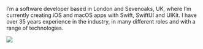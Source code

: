 I’m a software developer based in London and Sevenoaks, UK, where I’m currently creating iOS and macOS apps with Swift, SwiftUI and UIKit. I have over 35 years experience in the industry, in many different roles and with a range of technologies.

![](https://russell-archer.github.io/img/designCons-2.png)

